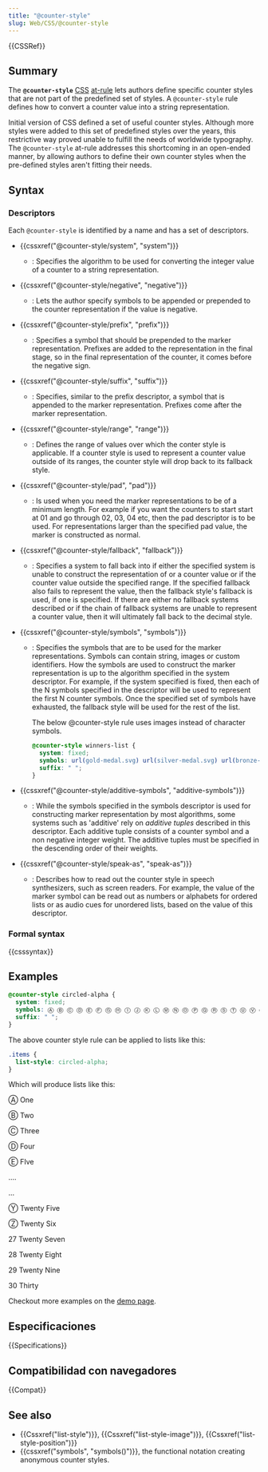 ```yaml
---
title: "@counter-style"
slug: Web/CSS/@counter-style
---
```


{{CSSRef}}

## Summary

The **`@counter-style`** [CSS](/en/CSS) [at-rule](/en/CSS/At-rule) lets authors define specific counter styles that are not part of the predefined set of styles. A `@counter-style` rule defines how to convert a counter value into a string representation.

Initial version of CSS defined a set of useful counter styles. Although more styles were added to this set of predefined styles over the years, this restrictive way proved unable to fulfill the needs of worldwide typography. The `@counter-style` at-rule addresses this shortcoming in an open-ended manner, by allowing authors to define their own counter styles when the pre-defined styles aren't fitting their needs.

## Syntax

### Descriptors

Each `@counter-style` is identified by a name and has a set of descriptors.

- {{cssxref("@counter-style/system", "system")}}

  - : Specifies the algorithm to be used for converting the integer value of a counter to a string representation.

- {{cssxref("@counter-style/negative", "negative")}}

  - : Lets the author specify symbols to be appended or prepended to the counter representation if the value is negative.

- {{cssxref("@counter-style/prefix", "prefix")}}

  - : Specifies a symbol that should be prepended to the marker representation. Prefixes are added to the representation in the final stage, so in the final representation of the counter, it comes before the negative sign.

- {{cssxref("@counter-style/suffix", "suffix")}}

  - : Specifies, similar to the prefix descriptor, a symbol that is appended to the marker representation. Prefixes come after the marker representation.

- {{cssxref("@counter-style/range", "range")}}

  - : Defines the range of values over which the conter style is applicable. If a counter style is used to represent a counter value outside of its ranges, the counter style will drop back to its fallback style.

- {{cssxref("@counter-style/pad", "pad")}}

  - : Is used when you need the marker representations to be of a minimum length. For example if you want the counters to start start at 01 and go through 02, 03, 04 etc, then the pad descriptor is to be used. For representations larger than the specified pad value, the marker is constructed as normal.

- {{cssxref("@counter-style/fallback", "fallback")}}

  - : Specifies a system to fall back into if either the specified system is unable to construct the representation of or a counter value or if the counter value outside the specified range. If the specified fallback also fails to represent the value, then the fallback style's fallback is used, if one is specified. If there are either no fallback systems described or if the chain of fallback systems are unable to represent a counter value, then it will ultimately fall back to the decimal style.

- {{cssxref("@counter-style/symbols", "symbols")}}

  - : Specifies the symbols that are to be used for the marker representations. Symbols can contain string, images or custom identifiers. How the symbols are used to construct the marker representation is up to the algorithm specified in the system descriptor. For example, if the system specified is fixed, then each of the N symbols specified in the descriptor will be used to represent the first N counter symbols. Once the specified set of symbols have exhausted, the fallback style will be used for the rest of the list.

    The below @counter-style rule uses images instead of character symbols.

    ```css
    @counter-style winners-list {
      system: fixed;
      symbols: url(gold-medal.svg) url(silver-medal.svg) url(bronze-medal.svg);
      suffix: " ";
    }
    ```

- {{cssxref("@counter-style/additive-symbols", "additive-symbols")}}

  - : While the symbols specified in the symbols descriptor is used for constructing marker representation by most algorithms, some systems such as 'additive' rely on _additive tuples_ described in this descriptor. Each additive tuple consists of a counter symbol and a non negative integer weight. The additive tuples must be specified in the descending order of their weights.

- {{cssxref("@counter-style/speak-as", "speak-as")}}
  - : Describes how to read out the counter style in speech synthesizers, such as screen readers. For example, the value of the marker symbol can be read out as numbers or alphabets for ordered lists or as audio cues for unordered lists, based on the value of this descriptor.

### Formal syntax

{{csssyntax}}

## Examples

```css
@counter-style circled-alpha {
  system: fixed;
  symbols: Ⓐ Ⓑ Ⓒ Ⓓ Ⓔ Ⓕ Ⓖ Ⓗ Ⓘ Ⓙ Ⓚ Ⓛ Ⓜ Ⓝ Ⓞ Ⓟ Ⓠ Ⓡ Ⓢ Ⓣ Ⓤ Ⓥ Ⓦ Ⓧ Ⓨ Ⓩ;
  suffix: " ";
}
```

The above counter style rule can be applied to lists like this:

```css
.items {
  list-style: circled-alpha;
}
```

Which will produce lists like this:

Ⓐ One

Ⓑ Two

Ⓒ Three

Ⓓ Four

Ⓔ FIve

....

...

Ⓨ Twenty Five

Ⓩ Twenty Six

27 Twenty Seven

28 Twenty Eight

29 Twenty Nine

30 Thirty

Checkout more examples on the [demo page](https://mdn.github.io/css-counter-style-demo/).

## Especificaciones

{{Specifications}}

## Compatibilidad con navegadores

{{Compat}}

## See also

- {{Cssxref("list-style")}}, {{Cssxref("list-style-image")}}, {{Cssxref("list-style-position")}}
- {{cssxref("symbols", "symbols()")}}, the functional notation creating anonymous counter styles.
